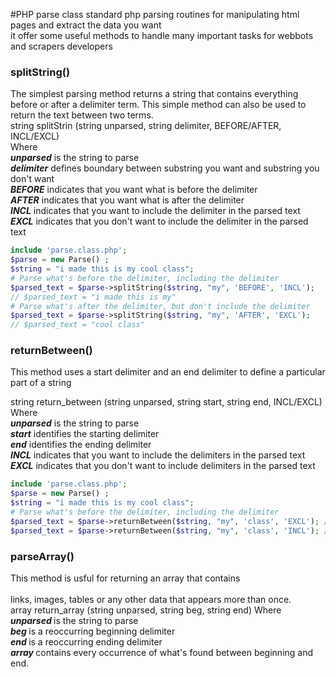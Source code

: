 #PHP parse class
standard php parsing routines for manipulating html pages and extract the data you want <br>
it offer some useful methods to handle many important tasks for webbots and scrapers developers <br>
### splitString()
The simplest parsing method returns a string that contains everything <br>
before or after a delimiter term. This simple method can also be used to <br>
return the text between two terms.<br>
string splitStrin (string unparsed, string delimiter, BEFORE/AFTER, INCL/EXCL)<br>
Where<br>
<i><b>unparsed</i></b> is the string to parse<br>
<i><b>delimiter</i></b> defines boundary between substring you want and substring you don't want<br>
<i><b>BEFORE</i></b> indicates that you want what is before the delimiter<br>
<i><b>AFTER</i></b> indicates that you want what is after the delimiter<br>
<i><b>INCL</i></b> indicates that you want to include the delimiter in the parsed text<br>
<i><b>EXCL</i></b> indicates that you don't want to include the delimiter in the parsed text<br>

```php
include 'parse.class.php';
$parse = new Parse() ;
$string = "i made this is my cool class";
# Parse what's before the delimiter, including the delimiter
$parsed_text = $parse->splitString($string, "my", 'BEFORE', 'INCL');
// $parsed_text = "i made this is my"
# Parse what's after the delimiter, but don't include the delimiter
$parsed_text = $parse->splitString($string, "my", 'AFTER', 'EXCL');
// $parsed_text = "cool class"
```
### returnBetween()
This method uses a start delimiter and an end delimiter
to define a particular part of a string

string return_between (string unparsed, string start, string end, INCL/EXCL)
Where <br>
<i><b>unparsed</i></b> is the string to parse<br>
<i><b>start</i></b> identifies the starting delimiter<br>
<i><b>end</i></b> identifies the ending delimiter<br>
<i><b>INCL</i></b> indicates that you want to include the delimiters in the parsed text<br>
<i><b>EXCL</i></b> indicates that you don't want to include delimiters in the parsed text<br>
```php
include 'parse.class.php';
$parse = new Parse() ;
$string = "i made this is my cool class";
# Parse what's before the delimiter, including the delimiter
$parsed_text = $parse->returnBetween($string, "my", 'class', 'EXCL'); // will return cool
$parsed_text = $parse->returnBetween($string, "my", 'class', 'INCL'); // will return my cool class
```
### parseArray()
This method is usful for returning an array that contains <br>     
links, images, tables or any other data that appears more than once. <br>
array return_array (string unparsed, string beg, string end)
Where <br>
<i><b>unparsed </i></b>is the string to parse <br>
<i><b>beg </i></b> is a reoccurring beginning delimiter <br>
<i><b>end </i></b> is a reoccurring ending delimiter <br>
<i><b>array </i></b> contains every occurrence of what's found between beginning and end. <br>

